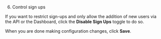 6. Control sign ups

If you want to restrict sign-ups and only allow the addition of new users via the API or the Dashboard, click the **Disable Sign Ups** toggle to do so.

When you are done making configuration changes, click **Save**.